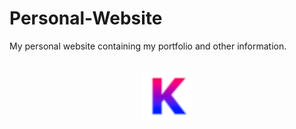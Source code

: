 # Personal-Website

My personal website containing my portfolio and other information.

<br>
<div align="center">
    <img src="./img/website-logo.png" alt="Logo" width="80" height="80">
</div>
<br>